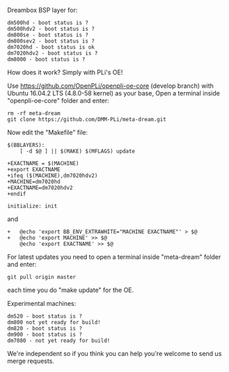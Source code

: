 Dreambox BSP layer for:
```
dm500hd - boot status is ?
dm500hdv2 - boot status is ?
dm800se - boot status is ?
dm800sev2 - boot status is ?
dm7020hd - boot status is ok
dm7020hdv2 - boot status is ?
dm8000 - boot status is ?
```
How does it work? Simply with PLi's OE!

Use https://github.com/OpenPLi/openpli-oe-core (develop branch) with Ubuntu 16.04.2 LTS (4.8.0-58 kernel) as your base, Open a terminal inside "openpli-oe-core" folder and enter:
```
rm -rf meta-dream
git clone https://github.com/DMM-PLi/meta-dream.git
```
Now edit the "Makefile" file:
```
$(BBLAYERS):
	[ -d $@ ] || $(MAKE) $(MFLAGS) update

+EXACTNAME = $(MACHINE)
+export EXACTNAME
+ifeq ($(MACHINE),dm7020hdv2)
+MACHINE=dm7020hd
+EXACTNAME=dm7020hdv2
+endif

initialize: init
```
and
```
+	@echo 'export BB_ENV_EXTRAWHITE="MACHINE EXACTNAME"' > $@
+	@echo 'export MACHINE' >> $@
	@echo 'export EXACTNAME' >> $@
```
For latest updates you need to open a terminal inside "meta-dream" folder and enter:
```
git pull origin master
```
each time you do "make update" for the OE.

Experimental machines:
```
dm520 - boot status is ?
dm800 not yet ready for build!
dm820 - boot status is ?
dm900 - boot status is ?
dm7080 - not yet ready for build!
```
We're independent so if you think you can help you're welcome to send us merge requests.
